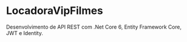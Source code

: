 # LocadoraVipFilmes
Desenvolvimento de API REST com .Net Core 6, Entity Framework Core, JWT e Identity.
